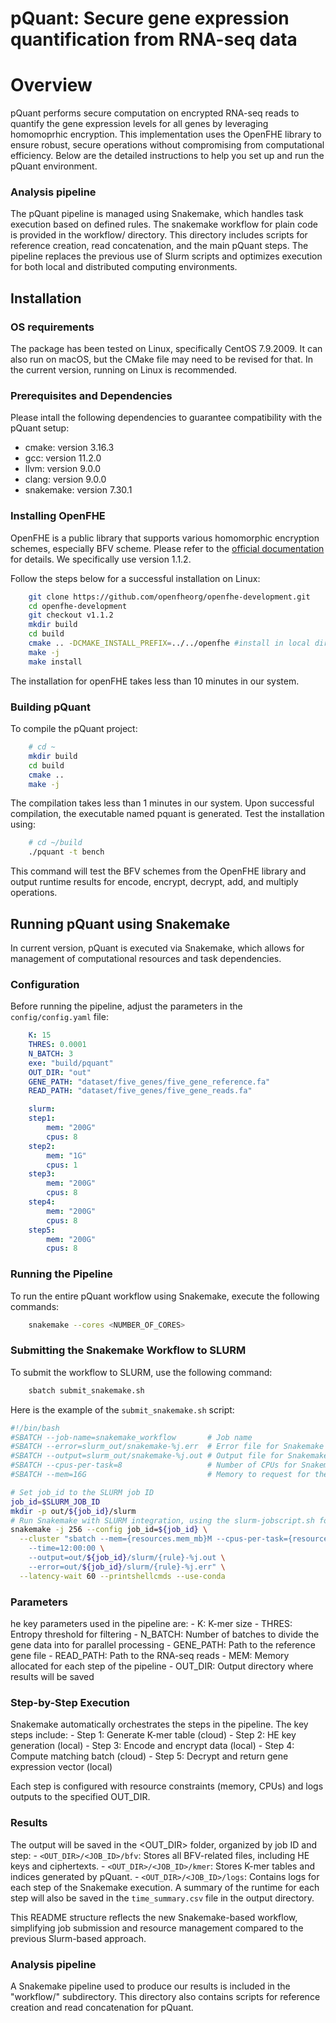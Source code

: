 # pQuant: Secure gene expression quantification from RNA-seq data

# Overview

pQuant performs secure computation on encrypted RNA-seq reads to quantify the gene expression levels for all genes by leveraging homomoprhic encryption. 
This implementation uses the OpenFHE library to ensure robust, secure operations without compromising from computational efficiency. 
Below are the detailed instructions to help you set up and run the pQuant environment.

### Analysis pipeline
The pQuant pipeline is managed using Snakemake, which handles task execution based on defined rules. The snakemake workflow for plain code is provided in the workflow/ directory. This directory includes scripts for reference creation, read concatenation, and the main pQuant steps. The pipeline replaces the previous use of Slurm scripts and optimizes execution for both local and distributed computing environments.

## Installation

### OS requirements

The package has been tested on Linux, specifically CentOS 7.9.2009. It can also run on macOS, but the CMake file may need to be revised for that. In the current version, running on Linux is recommended.

### Prerequisites and Dependencies

Please intall the following dependencies to guarantee compatibility with the pQuant setup:

 - cmake: version 3.16.3
 - gcc: version 11.2.0
 - llvm: version 9.0.0
 - clang: version 9.0.0
 - snakemake: version 7.30.1

### Installing OpenFHE

OpenFHE is a public library that supports various homomorphic encryption schemes, especially BFV scheme. Please refer to the [official documentation](https://openfhe-development.readthedocs.io/en/latest/sphinx_rsts/intro/installation/installation.html) for details. We specifically use version 1.1.2.

Follow the steps below for a successful installation on Linux:
```bash
    git clone https://github.com/openfheorg/openfhe-development.git
    cd openfhe-development
    git checkout v1.1.2
    mkdir build
    cd build
    cmake .. -DCMAKE_INSTALL_PREFIX=../../openfhe #install in local directory
    make -j
    make install
```
The installation for openFHE takes less than 10 minutes in our system.

### Building pQuant
To compile the pQuant project:
```bash
    # cd ~
    mkdir build
    cd build
    cmake ..
    make -j
```
The compilation takes less than 1 minutes in our system. Upon successful compilation, the executable named pquant is generated. Test the installation using:
```bash
    # cd ~/build
    ./pquant -t bench
```
This command will test the BFV schemes from the OpenFHE library and output runtime results for encode, encrypt, decrypt, add, and multiply operations.

## Running pQuant using Snakemake

In current version, pQuant is executed via Snakemake, which allows for management of computational resources and task dependencies.

### Configuration

Before running the pipeline, adjust the parameters in the `config/config.yaml` file:
```yaml
    K: 15
    THRES: 0.0001
    N_BATCH: 3
    exe: "build/pquant"
    OUT_DIR: "out"
    GENE_PATH: "dataset/five_genes/five_gene_reference.fa"
    READ_PATH: "dataset/five_genes/five_gene_reads.fa"

    slurm:
    step1:
        mem: "200G"
        cpus: 8
    step2:
        mem: "1G"
        cpus: 1
    step3:
        mem: "200G"
        cpus: 8
    step4:
        mem: "200G"
        cpus: 8
    step5:
        mem: "200G"
        cpus: 8
```

### Running the Pipeline

To run the entire pQuant workflow using Snakemake, execute the following commands:
```bash
    snakemake --cores <NUMBER_OF_CORES>
```

### Submitting the Snakemake Workflow to SLURM

To submit the workflow to SLURM, use the following command:
```bash
    sbatch submit_snakemake.sh
```

Here is the example of the `submit_snakemake.sh` script:
```sh
#!/bin/bash
#SBATCH --job-name=snakemake_workflow       # Job name
#SBATCH --error=slurm_out/snakemake-%j.err  # Error file for Snakemake logs
#SBATCH --output=slurm_out/snakemake-%j.out # Output file for Snakemake logs
#SBATCH --cpus-per-task=8                   # Number of CPUs for Snakemake process
#SBATCH --mem=16G                           # Memory to request for the Snakemake process

# Set job_id to the SLURM job ID
job_id=$SLURM_JOB_ID
mkdir -p out/${job_id}/slurm
# Run Snakemake with SLURM integration, using the slurm-jobscript.sh for each rule submission
snakemake -j 256 --config job_id=${job_id} \
  --cluster "sbatch --mem={resources.mem_mb}M --cpus-per-task={resources.cpus} \
    --time=12:00:00 \
    --output=out/${job_id}/slurm/{rule}-%j.out \
    --error=out/${job_id}/slurm/{rule}-%j.err" \
  --latency-wait 60 --printshellcmds --use-conda
```

### Parameters

he key parameters used in the pipeline are:
	- K: K-mer size
	- THRES: Entropy threshold for filtering
	- N_BATCH: Number of batches to divide the gene data into for parallel processing
	- GENE_PATH: Path to the reference gene file
	- READ_PATH: Path to the RNA-seq reads
	- MEM: Memory allocated for each step of the pipeline
	- OUT_DIR: Output directory where results will be saved

### Step-by-Step Execution

Snakemake automatically orchestrates the steps in the pipeline. The key steps include:
	- Step 1: Generate K-mer table (cloud)
	- Step 2: HE key generation (local)
	- Step 3: Encode and encrypt data (local)
	- Step 4: Compute matching batch (cloud)
	- Step 5: Decrypt and return gene expression vector (local)

Each step is configured with resource constraints (memory, CPUs) and logs outputs to the specified OUT_DIR.

### Results

The output will be saved in the <OUT_DIR> folder, organized by job ID and step:
	- `<OUT_DIR>/<JOB_ID>/bfv`: Stores all BFV-related files, including HE keys and ciphertexts.
	- `<OUT_DIR>/<JOB_ID>/kmer`: Stores K-mer tables and indices generated by pQuant.
	- `<OUT_DIR>/<JOB_ID>/logs`: Contains logs for each step of the Snakemake execution.
A summary of the runtime for each step will also be saved in the `time_summary.csv` file in the output directory.

This README structure reflects the new Snakemake-based workflow, simplifying job submission and resource management compared to the previous Slurm-based approach.


### Analysis pipeline
A Snakemake pipeline used to produce our results is included in the "workflow/" subdirectory. This directory also contains scripts for reference creation and read concatenation for pQuant.
